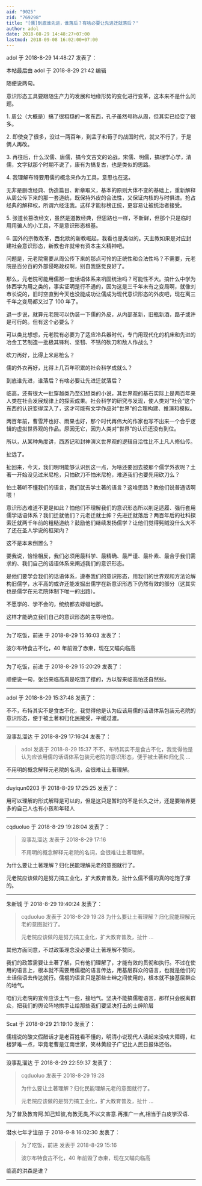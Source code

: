 ```yaml
---
aid: "9025"
zid: "769298"
title: "[儒]到底谁先进，谁落后？有啥必要让先进迁就落后？"
author: adol
date: 2018-08-29 14:48:27+07:00
lastmod: 2018-09-08 16:02:00+07:00
---
```


adol 于 2018-8-29 14:48:27 发表了：

本帖最后由 adol 于 2018-8-29 21:42 编辑

随便说两句。

意识形态工具要跟随生产力的发展和地缘形势的变化进行变革，这本来不是什么问题。

1\. 周公（大概是）搞了很粗糙的一套东西，孔子虽然号称从周，但其实已经变了很多。

2\. 即使变了很多，没过一两百年，到孟子和荀子的战国时代，就又不行了，于是俩人再改。

3\. 再往后，什么汉儒、唐儒，搞今文古文的论战，宋儒、明儒，搞理学心学，清儒，文字狱那个时期不说了，康有为搞复古，也是类似的思路。

4\. 我理解布特要用儒的概念来作为工具，意思也在这。

无非是删改经典、伪造篇目、断章取义，基本的原则大体不变的基础上，重新解释从周公传下来的那一套道统，既保持外皮的合法性，又保证内核的与时俱进。抢占经典的解释权，所谓六经注我。这样才能标榜正统，更容易让被统治者接受。

5\. 张道长篡改经文，虽然是道教经典，但思路也一样，不新鲜，但那个只是临时用用骗人的小工具，不是意识形态根基。

6\. 国外的宗教改革，西北欧的新教崛起，我看也是类似的。天主教如果是对应封建社会意识形态，新教也许就带有资本主义精神吧。

问题是，元老院需要从周公传下来的那点可怜的正统性和合法性吗？不需要，元老院是百分百的外部侵略政权啊，别自我感觉良好了。

那么，元老院可能用儒那一套话语体系来巩固统治吗？可能性不大。搞什么中学为体西学为用之类的，事实证明是行不通的，因为这是三千年未有之变局啊，就像刘市长说的，旧时空直到今天也没能成功让儒成为现代意识形态的外皮吧，现在离三千年之变局都又过了 100 年了。

退一步说，就算元老院可以伪装一下儒的外皮，从内部革新，旧瓶新酒，路子或许是可行的。但有这个必要么？

可以类比想想，元老院有必要为了适应冷兵器时代，专门用现代化的机床和先进的冶金工艺制造一批极其锋利、坚韧、不锈的砍刀和敌人作战么？

砍刀再好，比得上米尼枪么？

儒的外衣再好，比得上几百年积累的社会科学成就么？

到底谁先进，谁落后？有啥必要让先进迁就落后？

临高，还有很大一批穿越类乃至幻想类的小说，其世界观的基石实际上是两百年来人类在社会发展规律上的探索成果。社会科学的研究与发现，使人类对“社会”这个东西的认识变得深入了，这才可能有文学作品对“世界”的合理构建、推演和模拟。

两百年前，曹雪芹也好、雨果也好，那个时代再伟大的作家也写不出来一个合乎逻辑的虚拟世界观的作品。原因无它，因为人类对“世界”的认识还没有到位。

所以，从某种角度讲，西游记和封神演义世界观的逻辑自洽性比不上凡人修仙传。

扯远了。

扯回来，今天，我们明明能够认识到这一点，为啥还要回去披那个儒学外衣呢？土著一开始没见过米尼枪，只怕砍刀不怕米尼枪，难道我们也要先用砍刀么？

怕土著听不懂我们的语言，我们就去学土著的语言？这啥思路？教他们说普通话啊喂！

意识形态难道不更是如此？怕他们不理解我们的意识形态所以削足适履、强行套用儒学话语体系？我们迁就他们？元老迁就士绅？先进迁就落后？两百年后的社科探索迁就两千年前的粗糙道统？鼓励他们继续发扬儒学？让他们觉得髡贼没什么大不了还在圣人学说的框架内？

这不是本末倒置么？

要我说，恰恰相反，我们必须用最科学、最精确、最严谨、最朴素、最合乎我们需求的、我们自己的话语体系来阐述我们的意识形态。

是他们要学会我们的话语体系，遵奉我们的意识形态，用我们的世界观和方法论解构旧儒学，水平高的或许还能发掘出儒学在新意识形态下仍然有效的部分（这其实也是儒学在元老院体制下唯一的出路）。

不愿学的、学不会的，统统都去蜉蝣地那。

这样才能确立我们自己的意识形态的主导地位。

---

为了吃饭，前进 于 2018-8-29 15:16:03 发表了：

波尔布特食古不化，40 年前毁了赤柬，现在又瞄向临高

---

为了吃饭，前进 于 2018-8-29 15:20:29 发表了：

顺便说一句，张岱来临高真是吃饱了撑的，方以智来临高怕还自然些。

---

adol 于 2018-8-29 15:37:48 发表了：

不不，布特其实不是食古不化，我觉得他是认为应该用儒的话语体系包装元老院的意识形态，便于被土著和归化民接受，平缓过渡。

---

没事乱溜达 于 2018-8-29 17:16:24 发表了：

> adol 发表于 2018-8-29 15:37 不不，布特其实不是食古不化，我觉得他是认为应该用儒的话语体系包装元老院的意识形态，便于被土著和归化民 ...

不用明的概念解释元老院的名词，会很难让土著理解。

---

duyiqun0203 于 2018-8-29 17:25:25 发表了：

用可以理解的形式解释是可以的，但是这只是暂时的不是长久之计，还是要培养更多的自己人也有小孩和年轻人

---

cqduoluo 于 2018-8-29 19:28:04 发表了：

> 没事乱溜达 发表于 2018-8-29 17:16
>
> 不用明的概念解释元老院的名词，会很难让土著理解。

为什么要让土著理解？归化民能理解元老的意图就行了。

元老院应该做的是努力搞工业化，扩大教育普及，扯什么儒不儒的真的吃饱了撑的。

---

朱新城 于 2018-8-29 19:40:24 发表了：

> cqduoluo 发表于 2018-8-29 19:28 为什么要让土著理解？归化民能理解元老的意图就行了。
>
> 元老院应该做的是努力搞工业化，扩大教育普及，扯什 ...

其他方面同意，不过政策理念没必要让土著理解不赞同。

我们的政策需要让土著了解，只有他们理解了，才能有效的贯彻和执行。不过在使用的语言上，根本就不需要用儒棍的语言传达，用基层群众的语言，也就是他们的土话俗语去传达就行。儒棍的语言只是那些士绅之间使用的，根本就不接基层群众的地气。

咱们元老院的宣传应该土气一些，接地气。坚决不能搞儒棍语言，那样只会脱离群众，把我们的舆论阵地拱手让给那些我们要坚决打击的士绅阶层

---

Scat 于 2018-8-29 21:19:10 发表了：

儒棍说的酸文假醋话才是老百姓看不懂的，明清小说现代人读起来没啥大障碍，红楼梦难一点，毕竟老曹是江南世家，笑林黄段子广记比人民日报体还俗。

---

没事乱溜达 于 2018-8-29 22:59:37 发表了：

> cqduoluo 发表于 2018-8-29 19:28
>
> 为什么要让土著理解？归化民能理解元老的意图就行了。
>
> 元老院应该做的是努力搞工业化，扩大教育普及，扯什 ...

为了普及教育阿.知己知彼,有教无类,不以文害意.再推广一点,相当于白皮学汉语.

---

潜水七年才注册 于 2018-9-8 16:02:30 发表了：

> 为了吃饭，前进 发表于 2018-8-29 15:16
>
> 波尔布特食古不化，40 年前毁了赤柬，现在又瞄向临高

临高的洪森是谁？

---
